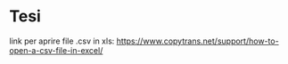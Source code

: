 # Tesi

link per aprire file .csv in xls: https://www.copytrans.net/support/how-to-open-a-csv-file-in-excel/
